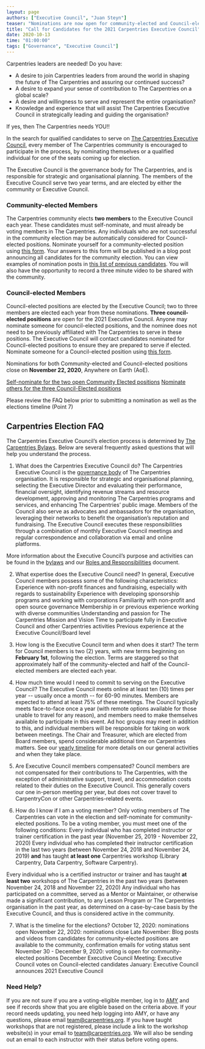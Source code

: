 ```yaml
---
layout: page
authors: ["Executive Council", "Juan Steyn"]
teaser: "Nominations are now open for community-elected and Council-elected positions"
title: "Call for Candidates for the 2021 Carpentries Executive Council"
date: 2020-10-13
time: "01:00:00"
tags: ["Governance", "Executive Council"]
---
```


Carpentries leaders are needed! Do you have:
- A desire to join Carpentries leaders from around the world in shaping the future of The Carpentries and assuring our continued success?
- A desire to expand your sense of contribution to The Carpentries on a global scale?
- A desire and willingness to serve and represent the entire organisation?
- Knowledge and experience that will assist The Carpentries Executive Council in strategically leading and guiding the organisation?

If yes, then The Carpentries needs YOU!!

In the search for qualified candidates to serve on [The Carpentries Executive Council](http://carpentries.org/governance/), every member of The Carpentries community is encouraged to participate in the process, by nominating themselves or a qualified individual for one of the seats coming up for election.

The Executive Council is the governance body for The Carpentries, and is responsible for strategic and organisational planning. The members of the Executive Council serve two year terms, and are elected by either the community or Executive Council.

### Community-elected Members

The Carpentries community elects __two members__ to the Executive Council each year.  These candidates must self-nominate, and must already be voting members in The Carpentries. Any individuals who are not successful in the community election may be automatically considered for Council-elected positions. Nominate yourself for a community-elected position using [this form](https://forms.gle/qicdVUqqTWtQ8mHT6). Your answers to this form will be published in a blog post announcing all candidates for the community election. You can view examples of nomination posts in [this list of previous candidates](https://carpentries.org/blog/2019/12/executive-council-elections-2020/). You will also have the opportunity to record a three minute video to be shared with the community.

### Council-elected Members

Council-elected positions are elected by the Executive Council; two to three members are elected each year from these nominations. __Three council-elected positions__ are open for the 2021 Executive Council. Anyone may nominate someone for council-elected positions, and the nominee does not need to be previously affiliated with The Carpentries to serve in these positions. The Executive Council will contact candidates nominated for Council-elected positions to ensure they are prepared to serve if elected. Nominate someone for a Council-elected position using [this form](https://forms.gle/kNT9arjARL8MoWWD9).

Nominations for both Community-elected and Council-elected positions close on **November 22, 2020**, Anywhere on Earth (AoE).

[Self-nominate for the two open Community Elected positions](https://forms.gle/qicdVUqqTWtQ8mHT6)
[Nominate others for the three Council-Elected positions](https://forms.gle/kNT9arjARL8MoWWD9)

Please review the FAQ below prior to submitting a nomination as well as the elections timeline (Point 7)

## Carpentries Election FAQ
The Carpentries Executive Council’s election process is determined by [The Carpentries Bylaws](https://docs.carpentries.org/topic_folders/governance/bylaws.html). Below are several frequently asked questions that will help you understand the process.
1. What does the Carpentries Executive Council do?
The Carpentries Executive Council is the [governance body](https://carpentries.org/blog/2018/09/executive-committee-structure/) of The Carpentries organisation. It is responsible for strategic and organisational planning, selecting the Executive Director and evaluating their performance, financial oversight, identifying revenue streams and resource development, approving and monitoring The Carpentries programs and services, and enhancing The Carpentries’ public image. Members of the Council also serve as advocates and ambassadors for the organisation, leveraging their networks to benefit the organisation’s reputation and fundraising. The Executive Council executes these responsibilities through a combination of monthly Executive Council meetings and regular correspondence and collaboration via email and online platforms.

More information about the Executive Council’s purpose and activities can be found in the [bylaws](https://docs.carpentries.org/topic_folders/governance/bylaws.html#executive-council) and our [Roles and Responsibilities](https://github.com/carpentries/executive-council-info/blob/master/process/roles_responsibilities.md) document.

2. What expertise does the Executive Council need?
In general, Executive Council members possess some of the following characteristics:
Experience with non-profit finances and fundraising, especially with regards to sustainability
Experience with developing sponsorship programs and working with corporations
Familiarity with non-profit and open source governance
Membership in or previous experience working with diverse communities
Understanding and passion for The Carpentries Mission and Vision
Time to participate fully in Executive Council and other Carpentries activities
Previous experience at the Executive Council/Board level

3. How long is the Executive Council term and when does it start?
The term for Council members is two (2) years, with new terms beginning on __February 1st__, following the election. Terms are staggered so that approximately half of the community-elected and half of the Council-elected members are elected each year.

4. How much time would I need to commit to serving on the Executive Council?
The Executive Council meets online at least ten (10) times per year -- usually once a month -- for 60-90 minutes. Members are expected to attend at least 75% of these meetings. The Council typically meets face-to-face once a year (with remote options available for those unable to travel for any reason), and members need to make themselves available to participate in this event. Ad hoc groups may meet in addition to this, and individual members will be responsible for taking on work between meetings. The Chair and Treasurer, which are elected from Board members, spend considerable additional time on Carpentries matters. See our [yearly timeline](https://github.com/carpentries/executive-council-info/blob/master/process/timeline.md) for more details on our general activities and when they take place.

5. Are Executive Council members compensated?
Council members are not compensated for their contributions to The Carpentries, with the exception of administrative support, travel, and accommodation costs related to their duties on the Executive Council. This generally covers our one in-person meeting per year, but does not cover travel to CarpentryCon or other Carpentries-related events.

6. How do I know if I am a voting member?
Only voting members of The Carpentries can vote in the election and self-nominate for community-elected positions. To be a voting member, you must meet one of the following conditions:
Every individual who has completed instructor or trainer certification in the past year (November 25, 2019 - November 22, 2020)
Every individual who has completed their instructor certification in the last two years  (between November 24, 2018 and November 24, 2019) __and__ has taught __at least one__ Carpentries workshop (Library Carpentry, Data Carpentry, Software Carpentry).

Every individual who is a certified instructor or trainer and has taught __at least two__ workshops of The Carpentries in the past two years (between November 24, 2018 and November 22, 2020)
Any individual who has participated on a committee, served as a Mentor or Maintainer, or otherwise made a significant contribution, to any Lesson Program or The Carpentries organisation in the past year, as determined on a case-by-case basis by the Executive Council, and thus is considered active in the community.

7. What is the timeline for the elections?
October 12, 2020: nominations open
November 22, 2020: nominations close
Late November: Blog posts and videos from candidates for community-elected positions are available to the community, confirmation emails for voting status sent
November 30 - December 9, 2020: voting is open for community-elected positions
December Executive Council Meeting: Executive Council votes on Council-elected candidates
January: Executive Council announces 2021 Executive Council

### Need Help?
If you are not sure if you are a voting-eligible member, log in to [AMY](https://amy.carpentries.org/account/login/) and see if records show that you are eligible based on the criteria above.
If your record needs updating, you need help logging into AMY, or have any questions, please email [team@carpentries.org](mailto:team@carpentries.org).
If you have taught workshops that are not registered, please include a link to the workshop website(s) in your email to [team@carpentries.org](mailto:team@carpentries.org). We will also be sending out an email to each instructor with their status before voting opens.
